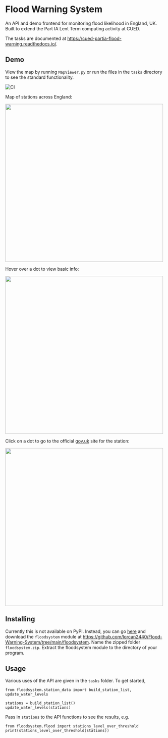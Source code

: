 # Flood Warning System

An API and demo frontend for monitoring flood likelihood in England, UK. Built to extend the Part IA Lent Term computing activity at CUED.

The tasks are documented at https://cued-partia-flood-warning.readthedocs.io/.

## Demo

View the map by running `MapViewer.py` or run the files in the `tasks` directory to see the standard functionality.

![CI](https://github.com/lorcan2440/Flood-Warning-System/actions/workflows/main.yml/badge.svg)

Map of stations across England:

<img src="https://user-images.githubusercontent.com/72615977/131227267-7c14cf48-8f9c-413f-8c3d-8b599b79ca19.png" height="500">

Hover over a dot to view basic info:

<img src="https://user-images.githubusercontent.com/72615977/132128831-922c51d7-3f87-400f-ad07-5310ff156d34.png" height="500">

Click on a dot to go to the official [gov.uk](https://check-for-flooding.service.gov.uk/) site for the station:

<img src="https://user-images.githubusercontent.com/72615977/132128882-a61aa746-bdf4-44dc-884d-14a836fbb2ed.png" height="500">

## Installing

Currently this is not available on PyPI. Instead, you can go [here](https://download-directory.github.io/) and download the `floodsystem` module at https://github.com/lorcan2440/Flood-Warning-System/tree/main/floodsystem. Name the zipped folder `floodsystem.zip`. Extract the floodsystem module to the directory of your program.

## Usage

Various uses of the API are given in the `tasks` folder. To get started,

```
from floodsystem.station_data import build_station_list, update_water_levels

stations = build_station_list()
update_water_levels(stations)
```

Pass in `stations` to the API functions to see the results, e.g.

```
from floodsystem.flood import stations_level_over_threshold
print(stations_level_over_threshold(stations))
```
